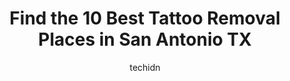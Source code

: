 ---
layout: ampstory
image: https://i0.wp.com/www.depkes.org/wp-content/uploads/2023/06/tattoo-removal-0-in-san-antonio-tx-1685773156.jpeg?resize=640,853
author: techidn
featured: false
description: Discover the impressive array of Tattoo Removal options in San Antonio TX, where you can find 10 of the largest Tattoo Removal establishments in the area. From renowned classics to hidden ge
title: Find the 10 Best Tattoo Removal Places in San Antonio TX
cover:
   title: Find the 10 Best Tattoo Removal Places in San Antonio TX
   subtitle: Rickpate
   background: https://www.depkes.org/wp-content/uploads/2023/06/tattoo-removal-0-in-san-antonio-tx-1685773156.jpeg

pages: 
 - layout: thirds
   top: <h1>#1 Element Tattoo</h1>
   bottom: "<p>I got my first tattoo here and am so happy I did! William is an amazing tattoo artist and did such an outstanding job on both of my tattoos! Great conversationalist and p</p>"
   background: https://www.depkes.org/wp-content/uploads/2023/06/tattoo-removal-1-in-san-antonio-tx-1685773157.png
   backgroundblur: true
 - layout: thirds
   top: <h1>#2 Wicked Ways Tattoos - Babcock</h1>
   bottom: "<p>BEST tattoo experience Ive ever had! Danae made me feel super comfortable during the tattoo! She was very sanitary and professional, while maintaining great conversati</p>"
   background: https://www.depkes.org/wp-content/uploads/2023/06/tattoo-removal-2-in-san-antonio-tx-1685773158.jpeg
   cta:
      link: https://www.depkes.org/blog/find-the-10-best-tattoo-removal-places-in-san-antonio-tx/
      text: Find the 10 Best Tattoo Removal Places in San Antonio TX
 - layout: thirds
   top: <h1>#3 SouthWest Tattoo Removal & Professional Skin Care</h1>
   bottom: "<p>3424 SW Military Dr #604, San Antonio, TX 78211, United States</p>"
   background: https://www.depkes.org/wp-content/uploads/2023/06/tattoo-removal-3-in-san-antonio-tx-1685773159.png
   cta:
      link: https://www.depkes.org/blog/find-the-10-best-tattoo-removal-places-in-san-antonio-tx/
      text: Find the 10 Best Tattoo Removal Places in San Antonio TX
 - layout: thirds
   top: <h1>#4 Wicked Ways Tattoos - Stone Oak</h1>
   bottom: "<p>238 N Loop 1604 W Ste 104, San Antonio, TX 78232, United States</p>"
   background: https://images.unsplash.com/photo-1489694553447-4c9339da310d?ixlib=rb-4.0.3&ixid=MnwxMjA3fDB8MHxwaG90by1wYWdlfHx8fGVufDB8fHx8&auto=format&fit=crop&w=640&h=853&q=80
   cta:
      link: https://www.depkes.org/blog/find-the-10-best-tattoo-removal-places-in-san-antonio-tx/
      text: Find the 10 Best Tattoo Removal Places in San Antonio TX
 - layout: thirds
   top: <h1>#5 Removery Tattoo Removal & Fading</h1>
   bottom: "<p>7344 San Pedro Ave, San Antonio, TX 78216, United States</p>"
   background: https://images.unsplash.com/photo-1534312527009-56c7016453e6?ixlib=rb-4.0.3&ixid=MnwxMjA3fDB8MHxwaG90by1wYWdlfHx8fGVufDB8fHx8&auto=format&fit=crop&w=640&h=853&q=80
   cta:
      link: https://www.depkes.org/blog/find-the-10-best-tattoo-removal-places-in-san-antonio-tx/
      text: Find the 10 Best Tattoo Removal Places in San Antonio TX
 - layout: thirds
   top: <h1>#6 Removery Tattoo Removal & Fading</h1>
   bottom: "<p>12315 Judson Rd #314, San Antonio, TX 78233, United States</p>"
   background: https://images.unsplash.com/photo-1527067829737-402993088e6b?ixlib=rb-4.0.3&ixid=MnwxMjA3fDB8MHxwaG90by1wYWdlfHx8fGVufDB8fHx8&auto=format&fit=crop&w=640&h=853&q=80
   cta:
      link: https://www.depkes.org/blog/find-the-10-best-tattoo-removal-places-in-san-antonio-tx/
      text: Find the 10 Best Tattoo Removal Places in San Antonio TX
 - layout: thirds
   top: <h1>#7 MEDermis Tattoo Removal</h1>
   bottom: "<p>540 Oak Centre Dr building 2 suite 160, San Antonio, TX 78258, United States</p>"
   background: https://images.unsplash.com/photo-1553949345-eb786bb3f7ba?ixlib=rb-4.0.3&ixid=MnwxMjA3fDB8MHxwaG90by1wYWdlfHx8fGVufDB8fHx8&auto=format&fit=crop&w=640&h=853&q=80
   cta:
      link: https://www.depkes.org/blog/find-the-10-best-tattoo-removal-places-in-san-antonio-tx/
      text: Find the 10 Best Tattoo Removal Places in San Antonio TX
 - layout: thirds
   middle: Continue reading...
   background: https://images.unsplash.com/photo-1527066579998-dbbae57f45ce?ixlib=rb-4.0.3&ixid=MnwxMjA3fDB8MHxwaG90by1wYWdlfHx8fGVufDB8fHx8&auto=format&fit=crop&w=640&h=853&q=80
   cta:
      link: https://www.depkes.org/blog/find-the-10-best-tattoo-removal-places-in-san-antonio-tx/
      text: Find the 10 Best Tattoo Removal Places in San Antonio TX
      
---